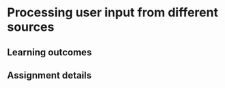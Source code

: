 # Processing user input from different sources #

## Learning outcomes ##


## Assignment details ##
